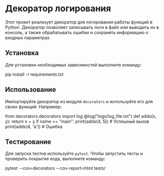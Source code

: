 # Декоратор логирования

Этот проект реализует декоратор для логирования работы функций в Python. Декоратор позволяет записывать логи в файл или выводить их в консоль, а также обрабатывать ошибки и сохранять информацию о входных параметрах.

## Установка

Для установки необходимых зависимостей выполните команду:

pip install -r requirements.txt


## Использование

Импортируйте декоратор из модуля `decorators` и используйте его для своих функций. Например:

from decorators.decorators import log
@log("logs/log_file.txt")
def adds(x, y):
return x + y
if name == "main":
print(adds(4, 5)) # Успешный вызов
print(adds(4, 'a')) # Ошибка

## Тестирование

Для запуска тестов используйте `pytest`. Чтобы запустить тесты и проверить покрытие кода, выполните команду:

pytest --cov=decorators --cov-report=html tests/

